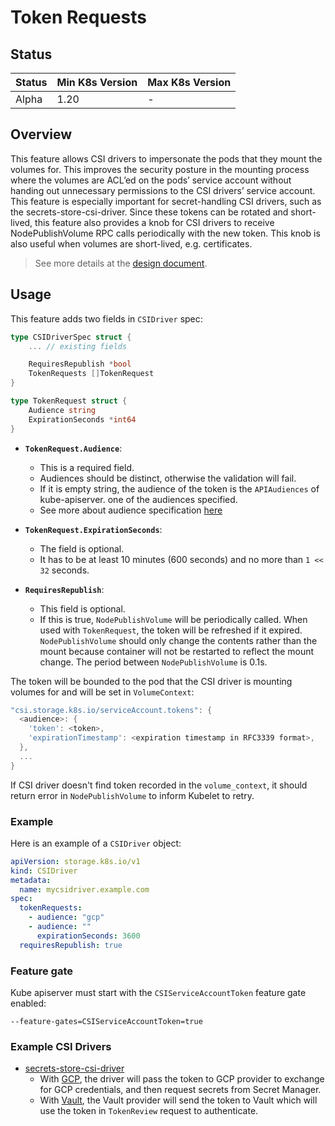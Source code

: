 # Token Requests

## Status

| Status | Min K8s Version | Max K8s Version |
| ------ | --------------- | --------------- |
| Alpha  | 1.20            | -               |

## Overview

This feature allows CSI drivers to impersonate the pods that they mount the
volumes for. This improves the security posture in the mounting process where
the volumes are ACL’ed on the pods’ service account without handing out
unnecessary permissions to the CSI drivers’ service account.
This feature is especially important for secret-handling CSI drivers, such as
the secrets-store-csi-driver. Since these tokens can be rotated and short-lived,
this feature also provides a knob for CSI drivers to receive NodePublishVolume
RPC calls periodically with the new token. This knob is also useful when volumes
are short-lived, e.g. certificates.

> See more details at the [design document](https://github.com/kubernetes/enhancements/blob/master/keps/sig-storage/1855-csi-driver-service-account-token/README.md).

## Usage

This feature adds two fields in `CSIDriver` spec:

```go
type CSIDriverSpec struct {
    ... // existing fields

    RequiresRepublish *bool
    TokenRequests []TokenRequest
}

type TokenRequest struct {
    Audience string
    ExpirationSeconds *int64
}
```

- **`TokenRequest.Audience`**:

  - This is a required field.
  - Audiences should be distinct, otherwise the validation will fail.
  - If it is empty string, the audience of the token is the `APIAudiences` of kube-apiserver.
    one of the audiences specified.
  - See more about audience specification [here](https://tools.ietf.org/html/rfc7519#section-4.1.3)

- **`TokenRequest.ExpirationSeconds`**:

  - The field is optional.
  - It has to be at least 10 minutes (600 seconds) and no more than `1 << 32` seconds.

- **`RequiresRepublish`**:

  - This field is optional.
  - If this is true, `NodePublishVolume` will be periodically called. When used
    with `TokenRequest`, the token will be refreshed if it expired.
    `NodePublishVolume` should only change the contents rather than the
    mount because container will not be restarted to reflect the mount
    change. The period between `NodePublishVolume` is 0.1s.

The token will be bounded to the pod that the CSI driver is mounting volumes for
and will be set in `VolumeContext`:

```go
"csi.storage.k8s.io/serviceAccount.tokens": {
  <audience>: {
    'token': <token>,
    'expirationTimestamp': <expiration timestamp in RFC3339 format>,
  },
  ...
}
```

If CSI driver doesn't find token recorded in the `volume_context`, it should return error in `NodePublishVolume` to inform Kubelet to retry.

### Example

Here is an example of a `CSIDriver` object:

```yaml
apiVersion: storage.k8s.io/v1
kind: CSIDriver
metadata:
  name: mycsidriver.example.com
spec:
  tokenRequests:
    - audience: "gcp"
    - audience: ""
      expirationSeconds: 3600
  requiresRepublish: true
```

### Feature gate

Kube apiserver must start with the `CSIServiceAccountToken` feature gate enabled:

```
--feature-gates=CSIServiceAccountToken=true
```

### Example CSI Drivers

- [secrets-store-csi-driver](https://github.com/kubernetes-sigs/secrets-store-csi-driver)
  - With [GCP](https://github.com/GoogleCloudPlatform/secrets-store-csi-driver-provider-gcp),
    the driver will pass the token to GCP provider to exchange for GCP credentials, and then request
    secrets from Secret Manager.
  - With [Vault](https://github.com/hashicorp/secrets-store-csi-driver-provider-vault),
    the Vault provider will send the token to Vault which will use the token in
    `TokenReview` request to authenticate.
